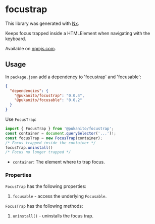 # focustrap

This library was generated with [Nx](https://nx.dev).

Keeps focus trapped inside a HTMLElement when navigating with the keyboard.

Available on [npmjs.com](https://www.npmjs.com/package/@pukanito/focustrap).

## Usage
In `package.json` add a dependency to 'focustrap' and 'focusable':

```json
{
  "dependencies": {
    "@pukanito/focustrap": "0.0.4",
    "@pukanito/focusable": "0.0.2"
  }
}
```

Use `FocusTrap`:

```typescript
import { FocusTrap } from '@pukanito/focustrap';
const container = document.querySelector('...')!;
const focusTrap = new FocusTrap(container);
/* Focus trapped inside the container */
focusTrap.uninstall()
/* Focus no longer trapped */
```
- `container`: The element where to trap focus.

### Properties

`FocusTrap` has the following properties:
1. `focusable` - access the underlying `Focusable`.

`FocusTrap` has the following methods:
1. `uninstall()` - uninstalls the focus trap.
